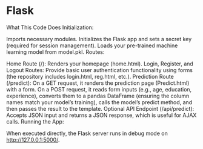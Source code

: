 # Flask
What This Code Does
Initialization:

Imports necessary modules.
Initializes the Flask app and sets a secret key (required for session management).
Loads your pre-trained machine learning model from model.pkl.
Routes:

Home Route (/): Renders your homepage (home.html).
Login, Register, and Logout Routes: Provide basic user authentication functionality using forms (the repository includes login.html, reg.html, etc.).
Prediction Route (/predict):
On a GET request, it renders the prediction page (Predict.html) with a form.
On a POST request, it reads form inputs (e.g., age, education, experience), converts them to a pandas DataFrame (ensuring the column names match your model’s training), calls the model’s predict method, and then passes the result to the template.
Optional API Endpoint (/api/predict): Accepts JSON input and returns a JSON response, which is useful for AJAX calls.
Running the App:

When executed directly, the Flask server runs in debug mode on http://127.0.0.1:5000/.
